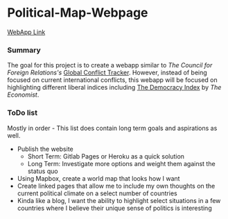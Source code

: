 # Political-Map-Webpage

[WebApp Link](https://w-cow-103.github.io/Political-Map-Webpage/)

### Summary

The goal for this project is to create a webapp similar to *The Council for Foreign Relations's* [Global Conflict Tracker](https://www.cfr.org/global-conflict-tracker). 
However, instead of being focused on current international conflicts, this webapp will be focused on highlighting different liberal indices including [The Democracy Index](https://en.wikipedia.org/wiki/The_Economist_Democracy_Index) by *The Economist*. 

### ToDo list

Mostly in order - This list does contain long term goals and aspirations as well. 

 - Publish the website 
   - Short Term: Gitlab Pages or Heroku as a quick solution
   - Long Term: Investigate more options and weight them against the status quo
 -  Using Mapbox, create a world map that looks how I want
 -  Create linked pages that allow me to include my own thoughts on the current political climate on a select number of countries
   -  Kinda like a blog, I want the ability to highlight select situations in a few countries where I believe their unique sense of politics is interesting 
